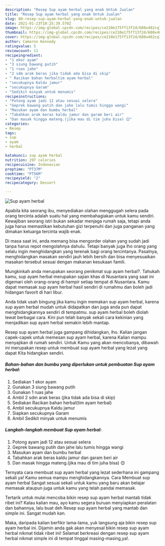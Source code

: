 ```yaml
---
description: "Resep Sup ayam herbal yang enak Untuk Jualan"
title: "Resep Sup ayam herbal yang enak Untuk Jualan"
slug: 80-resep-sup-ayam-herbal-yang-enak-untuk-jualan
date: 2021-01-23T10:25:39.570Z
image: https://img-global.cpcdn.com/recipes/ce210e175ff13f2d/680x482cq70/sup-ayam-herbal-foto-resep-utama.jpg
thumbnail: https://img-global.cpcdn.com/recipes/ce210e175ff13f2d/680x482cq70/sup-ayam-herbal-foto-resep-utama.jpg
cover: https://img-global.cpcdn.com/recipes/ce210e175ff13f2d/680x482cq70/sup-ayam-herbal-foto-resep-utama.jpg
author: Cameron Kennedy
ratingvalue: 5
reviewcount: 11
recipeingredient:
- "1 ekor ayam"
- "3 siung bawang putih"
- "1 ruas jahe"
- "2 sdm arak beras jika tidak ada bisa di skip"
- " Racikan bahan herbaltim ayam herbal"
- "secukupnya Kaldu jamur"
- "secukupnya Garam"
- "Sedikit minyak untuk menumis"
recipeinstructions:
- "Potong ayam jadi 12 atau sesuai selera"
- "Geprek bawang putih dan jahe lalu tumis hingga wangi"
- "Masukan ayam dan bumbu herbal"
- "Tabahkan arak beras kaldu jamur dan garam beri air"
- "Dan masak hingga mateng.(jika mau di tim juha bisa) 😊"
categories:
- Resep
tags:
- sup
- ayam
- herbal

katakunci: sup ayam herbal 
nutrition: 297 calories
recipecuisine: Indonesian
preptime: "PT37M"
cooktime: "PT56M"
recipeyield: "2"
recipecategory: Dessert

---
```



![Sup ayam herbal](https://img-global.cpcdn.com/recipes/ce210e175ff13f2d/680x482cq70/sup-ayam-herbal-foto-resep-utama.jpg)

Apabila kita seorang ibu, menyediakan olahan menggugah selera pada orang tercinta adalah suatu hal yang membahagiakan untuk kamu sendiri. Kewajiban seorang istri bukan sekadar menjaga rumah saja, tetapi anda juga harus memastikan kebutuhan gizi terpenuhi dan juga panganan yang dimakan keluarga tercinta wajib enak.

Di masa  saat ini, anda memang bisa mengorder olahan yang sudah jadi tanpa harus repot mengolahnya dahulu. Tetapi banyak juga lho orang yang selalu ingin menghidangkan yang terenak bagi orang tercintanya. Pasalnya, menghidangkan masakan sendiri jauh lebih bersih dan bisa menyesuaikan masakan tersebut sesuai dengan makanan kesukaan famili. 



Mungkinkah anda merupakan seorang penikmat sup ayam herbal?. Tahukah kamu, sup ayam herbal merupakan sajian khas di Nusantara yang saat ini digemari oleh orang-orang di hampir setiap tempat di Nusantara. Kamu dapat memasak sup ayam herbal hasil sendiri di rumahmu dan boleh jadi hidangan favorit di hari libur.

Anda tidak usah bingung jika kamu ingin memakan sup ayam herbal, karena sup ayam herbal mudah untuk didapatkan dan juga anda pun dapat menghidangkannya sendiri di tempatmu. sup ayam herbal boleh diolah lewat berbagai cara. Kini pun telah banyak sekali cara kekinian yang menjadikan sup ayam herbal semakin lebih mantap.

Resep sup ayam herbal juga gampang dihidangkan, lho. Kalian jangan capek-capek untuk memesan sup ayam herbal, karena Kalian mampu menyajikan di rumah sendiri. Untuk Kamu yang akan mencobanya, dibawah ini merupakan resep untuk membuat sup ayam herbal yang lezat yang dapat Kita hidangkan sendiri.

<!--inarticleads1-->

##### Bahan-bahan dan bumbu yang diperlukan untuk pembuatan Sup ayam herbal:

1. Sediakan 1 ekor ayam
1. Gunakan 3 siung bawang putih
1. Gunakan 1 ruas jahe
1. Ambil 2 sdm arak beras (jika tidak ada bisa di skip)
1. Sediakan  Racikan bahan herbal(tim ayam herbal)
1. Ambil secukupnya Kaldu jamur
1. Siapkan secukupnya Garam
1. Ambil Sedikit minyak untuk menumis




<!--inarticleads2-->

##### Langkah-langkah membuat Sup ayam herbal:

1. Potong ayam jadi 12 atau sesuai selera
1. Geprek bawang putih dan jahe lalu tumis hingga wangi
1. Masukan ayam dan bumbu herbal
1. Tabahkan arak beras kaldu jamur dan garam beri air
1. Dan masak hingga mateng.(jika mau di tim juha bisa) 😊




Ternyata cara membuat sup ayam herbal yang lezat sederhana ini gampang sekali ya! Kamu semua mampu menghidangkannya. Cara Membuat sup ayam herbal Sangat sesuai sekali untuk kamu yang baru akan belajar memasak ataupun juga untuk kamu yang telah pandai memasak.

Tertarik untuk mulai mencoba bikin resep sup ayam herbal mantab tidak ribet ini? Kalau kalian mau, ayo kamu segera buruan menyiapkan peralatan dan bahannya, lalu buat deh Resep sup ayam herbal yang mantab dan simple ini. Sangat mudah kan. 

Maka, daripada kalian berfikir lama-lama, yuk langsung aja bikin resep sup ayam herbal ini. Dijamin anda gak akan menyesal bikin resep sup ayam herbal nikmat tidak ribet ini! Selamat berkreasi dengan resep sup ayam herbal nikmat simple ini di tempat tinggal masing-masing,ya!.

